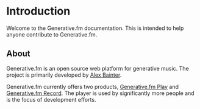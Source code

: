 # Introduction

Welcome to the Generative.fm documentation. This is intended to help anyone contribute to Generative.fm.

## About

Generative.fm is an open source web platform for generative music. The project is primarily developed by [Alex Bainter](https://alexbainter.com).

Generative.fm currently offers two products, [Generative.fm Play](https://play.generative.fm) and [Generative.fm Record](https://record.generative.fm). The player is used by significantly more people and is the focus of development efforts.
